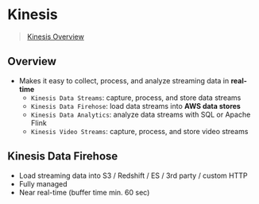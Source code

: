 # Kinesis
> [Kinesis Overview](#Overview)  


## Overview
- Makes it easy to collect, process, and analyze streaming data in **real-time**
    - `Kinesis Data Streams`: capture, process, and store data streams
    - `Kinesis Data Firehose`: load data streams into **AWS data stores**
    - `Kinesis Data Analytics`: analyze data streams with SQL or Apache Flink
    - `Kinesis Video Streams`: capture, process, and store video streams

## Kinesis Data Firehose
- Load streaming data into S3 / Redshift / ES / 3rd party / custom HTTP
- Fully managed
- Near real-time (buffer time min. 60 sec)